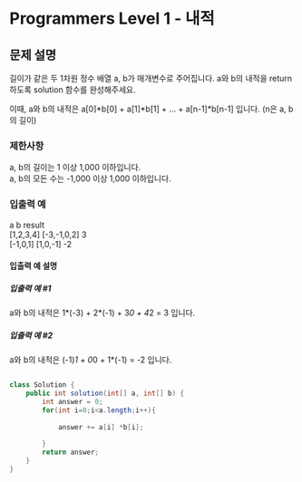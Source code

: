 # Programmers Level 1 - 내적

## 문제 설명
길이가 같은 두 1차원 정수 배열 a, b가 매개변수로 주어집니다. a와 b의 내적을 return 하도록 solution 함수를 완성해주세요.    

이때, a와 b의 내적은 a[0]*b[0] + a[1]*b[1] + ... + a[n-1]*b[n-1] 입니다. (n은 a, b의 길이)   

### 제한사항
a, b의 길이는 1 이상 1,000 이하입니다.    
a, b의 모든 수는 -1,000 이상 1,000 이하입니다.   

### 입출력 예   
a	b	result    
[1,2,3,4]	[-3,-1,0,2]	3    
[-1,0,1]	[1,0,-1]	-2   
#### 입출력 예 설명
##### 입출력 예 #1

a와 b의 내적은 1*(-3) + 2*(-1) + 3*0 + 4*2 = 3 입니다.
##### 입출력 예 #2

a와 b의 내적은 (-1)*1 + 0*0 + 1*(-1) = -2 입니다.    

```java

class Solution {
    public int solution(int[] a, int[] b) {
        int answer = 0;
        for(int i=0;i<a.length;i++){
            
            answer += a[i] *b[i];
            
        }
        return answer;
    }
}

```
